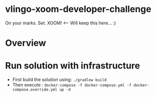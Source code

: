 # vlingo-xoom-developer-challenge
On your marks. Set. XOOM! <-- Will keep this here... :)

# Overview

# Run solution with infrastructure
- First build the solution using:
`
./gradlew build
`
- Then execute :
`
docker-compose -f docker-compose.yml -f docker-compose.override.yml up -d
`
